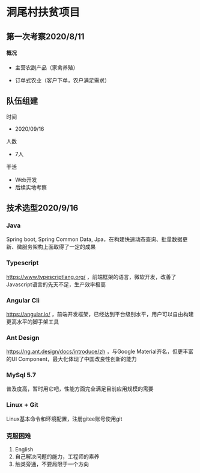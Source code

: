 # 洞尾村扶贫项目

## 第一次考察2020/8/11

#### 概况

- 主营农副产品（家禽养殖）

- 订单式农业（客户下单，农户满足需求）

## 队伍组建

时间

- 2020/09/16

人数

- 7人

干活

- Web开发
- 后续实地考察

## 技术选型2020/9/16

### Java

Spring boot, Spring Common Data, Jpa，在构建快速动态查询、批量数据更新、微服务架构上面取得了一定的成果

### Typescript

https://www.typescriptlang.org/ ，前端框架的语言，微软开发，改善了Javascript语言的先天不足，生产效率极高

### Angular Cli

https://angular.io/ ，前端开发框架，已经达到平台级别水平，用户可以自由构建更高水平的脚手架工具

### Ant Design

https://ng.ant.design/docs/introduce/zh ，与Google Material齐名，但更丰富的UI Component，最大化体现了中国改良性创新的能力

### MySql 5.7

普及度高，暂时用它吧，性能方面完全满足目前应用规模的需要

### Linux + Git

Linux基本命令和环境配置，注册gitee账号使用git

### 克服困难

1. English
2. 自己解决问题的能力，工程师的素养
3. 触类旁通，不要局限于一个方向